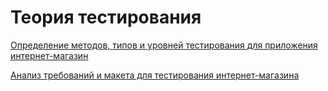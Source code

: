 # Теория тестирования
[Определение методов, типов и уровней тестирования для приложения интернет-магазин](https://docs.google.com/spreadsheets/d/1LsyRsASl9PS3Uj4SU1omtomJwP7ssLvpAuTtM57XqA4/edit#gid=0)

[Анализ требований и макета для тестирования интернет-магазина](https://docs.google.com/spreadsheets/d/1aXT039ZdT71H1_ovfKLENETkDXnkZyBBlBZ9B_pBTaQ/edit#gid=0)
